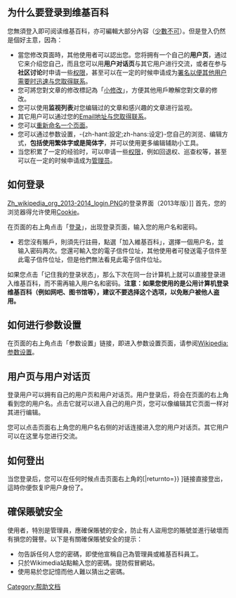 ## 为什么要登录到维基百科

您無須登入即可阅读维基百科，亦可編輯大部分內容（[少數不可](https://zh.wikipedia.org/wiki/Wikipedia:保護方針 "wikilink")）。但是登入仍然是個好主意，因為：

  - 當您修改頁面時，其他使用者可以認出您。您将拥有一个自己的**用户页**，通过它来介绍您自己，而且您可以用**用户对话页**与其它用户进行交流，或者在参与**社区讨论**时申请一些[权限](https://zh.wikipedia.org/wiki/Wikipedia:权限申请 "wikilink")，甚至可以在一定的时候申请成为[署名以便其他用户需要时迅速与您取得联系](https://zh.wikipedia.org/wiki/Wikipedia:在讨论页上签名 "wikilink")。
  - 您可將您對文章的修改標記為「[小修改](https://zh.wikipedia.org/wiki/Help:小修改 "wikilink")」，方便其他用戶瞭解您對文章的修改。
  - 您可以使用**监视列表**对您编辑过的文章和感兴趣的文章进行监视。
  - 其它用户可以通过您的[Email地址与您取得联系](https://zh.wikipedia.org/wiki/Email "wikilink")。
  - 您可以[重新命名一个页面](https://zh.wikipedia.org/wiki/Help:如何重新命名一个页面 "wikilink")。
  - 您可以通过参数设置，-{zh-hant:設定;zh-hans:设定}-您自己的浏览、编辑方式，**包括使用繁体字或是简体字**，并可以使用更多编辑辅助小工具。
  - 当您积累了一定的经验时，可以申请一些[权限](https://zh.wikipedia.org/wiki/Wikipedia:权限申请 "wikilink")，例如回退权、巡查权等，甚至可以在一定的时候申请成为[管理员](https://zh.wikipedia.org/wiki/Wikipedia:管理员 "wikilink")。

## 如何登录

[Zh_wikipedia_org_2013-2014_login.PNG](https://zh.wikipedia.org/wiki/File:Zh_wikipedia_org_2013-2014_login.PNG "fig:Zh_wikipedia_org_2013-2014_login.PNG")的登录界面（2013年版）\]\]
首先，您的浏览器得允许使用[Cookie](../Page/Cookie.md "wikilink")。

在页面的右上角点击「[登录](https://zh.wikipedia.org/wiki/Special:Userlogin "wikilink")」，出现登录页面，输入您的用户名和密码。

  - 若您沒有賬戶，則須先行註冊，點選「加入維基百科」，選擇一個用户名，並输入密码两次。您還可輸入您的電子信件位址，其他使用者可發送電子信件至此電子信件位址，但是他們無法看見此電子信件位址。

如果您点击「记住我的登录状态」，那么下次在同一台计算机上就可以直接登录进入维基百科，而不需再输入用户名和密码。**注意：如果您使用的是公用计算机登录维基百科（例如网吧、图书馆等），建议不要选择这个选项，以免账户被他人盗用。**

## 如何进行参数设置

在页面的右上角点击「参数设置」链接，即进入参数设置页面，请参阅[Wikipedia:参数设置](https://zh.wikipedia.org/wiki/Wikipedia:参数设置 "wikilink")。

## 用户页与用户对话页

登录用户可以拥有自己的用户页和用户对话页。用户登录后，将会在页面的右上角看到您的用户名。点击它就可以进入自己的用户页，您可以像编辑其它页面一样对其进行编辑。

您可以点击页面右上角您的用户名右侧的对话连接进入您的用户对话页。其它用户可以在这里与您进行交流。

## 如何登出

当您登录后，您可以在任何时候点击页面右上角的<span title="{{int:tooltip-pt-logout}}"><span class="plainlinks">\[|returnto=}}
\]</span></span>链接直接登出，這時你便恢复IP用户身份了。

## 確保賬號安全

使用者，特別是管理員，應確保賬號的安全，防止有人盜用您的賬號並進行破壞而有損您的聲譽。以下是有關確保賬號安全的提示：

  - 勿告訴任何人您的密碼，即使他宣稱自己為管理員或維基百科員工。
  - 只於Wikimedia站點輸入您的密碼。提防假冒網站。
  - 使用易於您記憶而他人難以猜出之密碼。

[Category:帮助文档](https://zh.wikipedia.org/wiki/Category:帮助文档 "wikilink")
